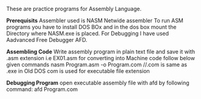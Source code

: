 These are practice programs for Assembly Language.

**Prerequisits**
Assembler used is NASM Netwide assembler
To run ASM programs you have to install DOS BOx and in the dos box mount the Directory where NASM.exe is placed. 
For Debugging I have used Aadvanced Free Debugger AFD.

**Assembling Code**
Write assembly program in plain text file and save it with .asm extension i.e EX01.asm
for converting into Machine code follow below given commands
nasm Program.asm -o Program.com  //.com is same as .exe in Old DOS com is used for executable file extension

**Debugging Program**
open executable assembly file with afd by following command:
afd Program.com


